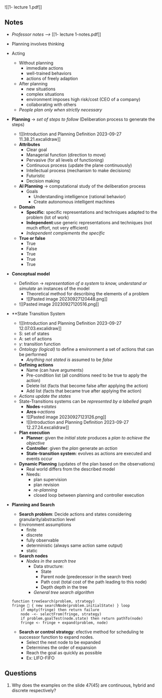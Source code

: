 ![[1- lecture 1.pdf]]

## Notes
- *Professor notes -->* [[1- lecture 1-notes.pdf]]

- Planning involves thinking
- Acting 
	- Without planning
		- immediate actions
		- well-trained behaviors
		- actions of freely adaption
	- After planning
		- new situations
		- complex situations
		- environment imposes high risk/cost (CEO of a company)
		- collaborating with others
	- *People plan only when strictly necessary*
- **Planning** -> *set of steps to follow* (Deliberation process to generate the steps)
	- ![[Introduction and Planning Definition 2023-09-27 11.38.21.excalidraw]]
	- **Attributes**
		- Clear goal
		- Managerial function (direction to move)
		- Pervasive (for all levels of functioning)
		- Continuous process (update the plane continuously)
		- Intellectual process (mechanism to make decisions)
		- Futuristic
		- Decision making
	- **AI Planning** -> computational study of the deliberation process
		- Goals
			- Understanding intelligence (rational behavior)
			- Create autonomous intelligent machines
	- **Domain**
		- **Specific**: specific representations and techniques adapted to the problem (lot of work)
		- **Independent**:use generic representations and techniques (not much effort, not very efficient)
		- *Independent complements the specific*
	- **True or false**
		- True
		- False
		- True
		- True
		- True
- **Conceptual model**
	- Definition -> *representation of a system* to *know, understand or simulate* an instances of the model
		- Theoretical method for describing the elements of a problem
		- ![[Pasted image 20230927120448.png]]
	- ![[Pasted image 20230927120516.png]]
- **State Transition System
	- ![[Introduction and Planning Definition 2023-09-27 12.07.03.excalidraw]]
	- S: set of states
	- A: set of actions
	- $\gamma$: transition function
	- *Ontology (logical)* to define a environment a set of actions that can be performed
		- *Anything not stated is* assumed to be *false*
	- **Defining actions**
		- Name (can have arguments)
		- Pre-condition list (all conditions need to be true to apply the action)
		- Delete list (facts that become false after applying the action)
		- Add list (facts that became true after applying the action)
	- *Actions update the states*
	- State-Transitions systems can be *represented by a labelled graph*
		- **Nodes**->*states*
		- **Arcs**->*actions*
		- ![[Pasted image 20230927123126.png]]
		- ![[Introduction and Planning Definition 2023-09-27 12.27.24.excalidraw]]
	- **Plan execution**
		- **Planner**: given the *initial state* produces a *plan to achieve the objective*
		- **Controller**: given the *plan* generate an *action*
		- **State-transition system**: evolves as actions are executed and events occur
	- **Dynamic Planning** (updates of the plan based on the observations)
		- Real world differs from the described model
		- Needs:
			- plan supervision
			- plan revision
			- *re-planning*
			- closed loop between planning and controller execution
- **Planning and Search**
	- **Search problem**: Decide actions and states considering granularity/abstraction level
	- Environment assumptions
		- finite
		- discrete
		- fully observable
		- deterministic (always same action same output)
		- static
	- **Search nodes**
		- *Nodes in the search tree*
			- Data structure:
				- State
				- Parent node (predecessor in the search tree)
				- Path cost (total cost of the path leading to this node)
				- Depth depth in the tree
			- *General tree search algorithm*
	```
	function treeSearch(problem, strategy) 
	fringe  { new searchNode(problem.initialState) } loop 
		if empty(fringe) then return failure
		node -<- selectFrom(fringe, strategy) 
		if problem.goalTest(node.state) then return pathTo(node) 
		fringe <- fringe + expand(problem, node)
	```
	- **Search or control strategy**: efective method for scheduling te successor function to expand nodes.
		- Select the next node to be expanded
		- Determines the order of expansion
		- Reach the goal as quickly as possible
		- Ex: LIFO-FIFO
## Questions
1. Why does the examples on the slide 47(45) are continuous, hybrid and discrete respectively?